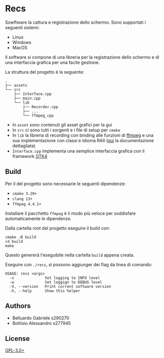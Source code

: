 # Recs

Sowftware la cattura e registrazione dello schermo. 
Sono supportati i seguenti sistemi:

- Linux
- Windows
- MacOS

Il software si compone di una libreria per la registrazione dello schermo
e di una interfaccia grafica per una facile gestione.

La struttura del progetto è la seguente:

```text
.
├── assets
└── src
    ├── Interface.cpp
    ├── main.cpp
    └── lib
        ├── Recorder.cpp
        ├── ...
        └── ffmpeg_cpp
```

- In `asset` sono contenuti gli asset grafici per la gui
- In `src` ci sono tutti i sorgenti e i file di setup per `cmake`
- In `lib` la libreria di recording con binding alle funzioni di [ffmpeg](https://ffmpeg.org/) e
una sua implementazione con classi e idioma RAII ([qui](src/lib/README.md) la documentazione dettagliata)
- `Interface.cpp` implementa una semplice interfaccia grafica con il framework [GTK4](https://docs.gtk.org/gtk4/getting_started.html)

## Build

Per il del progetto sono necessarie le seguenti dipendenze:

- `cmake 3.20+`
- `clang 13+`
- `ffmpeg 4.4.1+`

Installare il pacchetto `ffmpeg` è il modo più veloce per soddisfare automaticamente le dipendenze.

Dalla cartella root del progetto eseguire il build con:

```shell
cmake -B build
cd build
make
```

Questo genererà l'eseguibile nella cartella `build` appena creata.

Eseguire con `./recs`, si possono aggiunger dei flag da linea di comando:

```shell
USAGE: recs <args>
  -v              Set logging to INFO level
  -w              Set loggign to DEBUG level
  -V, --version   Print current software version
  -h, --help      Show this helper
```

## Authors

- Belluardo Gabriele s290270 
- Bottisio Alessandro s277945

## License

[GPL-3.0+](LICENSE)

